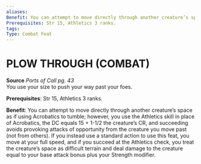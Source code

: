 ```yaml
---
aliases: 
Benefit: You can attempt to move directly through another creature’s space as if using Acrobatics to tumble; however, you use the Athletics skill in place of Acrobatics, the DC equals 15 + 1-1/2 the creature’s CR, and succeeding avoids provoking attacks of opportunity from the creature you move past (not from others). If you instead use a standard action to use this feat, you move at your full speed, and if you succeed at the Athletics check, you treat the creature’s space as difficult terrain and deal damage to the creature equal to your base attack bonus plus your Strength modifier.
Prerequisites: Str 15, Athletics 3 ranks. 
tags: 
Type: Combat Feat
---
```



#  PLOW THROUGH (COMBAT)

**Source** _Ports of Call pg. 43_  
You use your size to push your way past your foes.  
  
**Prerequisites**: Str 15, Athletics 3 ranks.  
  
**Benefit**: You can attempt to move directly through another creature’s space as if using Acrobatics to tumble; however, you use the Athletics skill in place of Acrobatics, the DC equals 15 + 1-1/2 the creature’s CR, and succeeding avoids provoking attacks of opportunity from the creature you move past (not from others). If you instead use a standard action to use this feat, you move at your full speed, and if you succeed at the Athletics check, you treat the creature’s space as difficult terrain and deal damage to the creature equal to your base attack bonus plus your Strength modifier.
